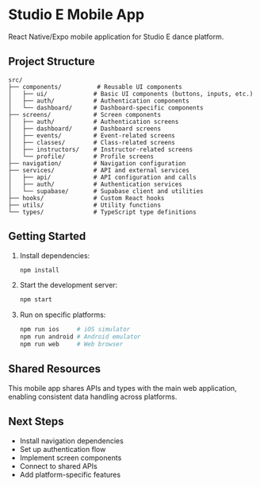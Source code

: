# Studio E Mobile App

React Native/Expo mobile application for Studio E dance platform.

## Project Structure

```
src/
├── components/          # Reusable UI components
│   ├── ui/             # Basic UI components (buttons, inputs, etc.)
│   ├── auth/           # Authentication components
│   └── dashboard/      # Dashboard-specific components
├── screens/            # Screen components
│   ├── auth/           # Authentication screens
│   ├── dashboard/      # Dashboard screens
│   ├── events/         # Event-related screens
│   ├── classes/        # Class-related screens
│   ├── instructors/    # Instructor-related screens
│   └── profile/        # Profile screens
├── navigation/         # Navigation configuration
├── services/           # API and external services
│   ├── api/            # API configuration and calls
│   ├── auth/           # Authentication services
│   └── supabase/       # Supabase client and utilities
├── hooks/              # Custom React hooks
├── utils/              # Utility functions
└── types/              # TypeScript type definitions
```

## Getting Started

1. Install dependencies:
   ```bash
   npm install
   ```

2. Start the development server:
   ```bash
   npm start
   ```

3. Run on specific platforms:
   ```bash
   npm run ios     # iOS simulator
   npm run android # Android emulator
   npm run web     # Web browser
   ```

## Shared Resources

This mobile app shares APIs and types with the main web application, enabling consistent data handling across platforms.

## Next Steps

- Install navigation dependencies
- Set up authentication flow
- Implement screen components
- Connect to shared APIs
- Add platform-specific features 